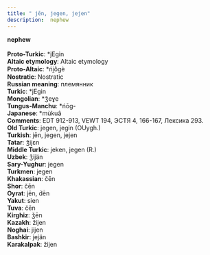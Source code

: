 ```yaml
---
title: " jēn, jegen, jejen"
description:  nephew
---
```

<strong> nephew</strong><br><br>
<strong>Proto-Turkic</strong>:  *jEgin<br>
<strong>Altaic etymology</strong>:  Altaic etymology<br>
<strong> Proto-Altaic</strong>:  *ńi̯ṑgè<br>
<strong>Nostratic</strong>:  Nostratic<br>
<strong>Russian meaning</strong>:  племянник<br>
<strong>Turkic</strong>:  *jEgin<br>
<strong>Mongolian</strong>:  *ǯeɣe<br>
<strong>Tungus-Manchu</strong>:  *ńōg-<br>
<strong>Japanese</strong>:  *mùkuâ<br>
<strong>Comments</strong>:  EDT 912-913, VEWT 194, ЭСТЯ 4, 166-167, Лексика 293.<br>
<strong>Old Turkic</strong>:  jegen, jegin (OUygh.)<br>
<strong>Turkish</strong>:  jēn, jegen, jejen<br>
<strong>Tatar</strong>:  ǯijɛn<br>
<strong>Middle Turkic</strong>:  jeken, jegen (R.)<br>
<strong>Uzbek</strong>:  ǯijän<br>
<strong>Sary-Yughur</strong>:  jegen<br>
<strong>Turkmen</strong>:  jegen<br>
<strong>Khakassian</strong>:  čēn<br>
<strong>Shor</strong>:  čēn<br>
<strong>Oyrat</strong>:  jēn, d́ēn<br>
<strong>Yakut</strong>:  sien<br>
<strong>Tuva</strong>:  čēn<br>
<strong>Kirghiz</strong>:  ǯēn<br>
<strong>Kazakh</strong>:  žijen<br>
<strong>Noghai</strong>:  jijen<br>
<strong>Bashkir</strong>:  jejän<br>
<strong>Karakalpak</strong>:  žijen<br>


